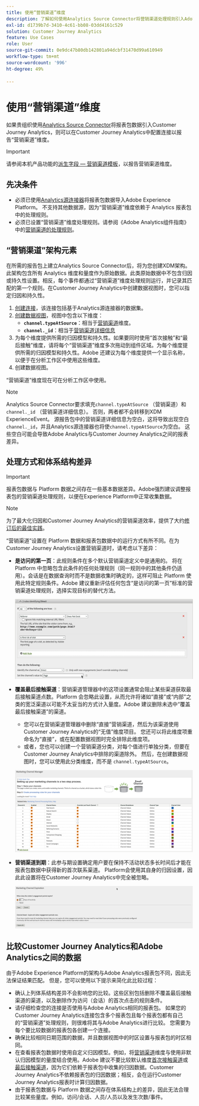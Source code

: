 ```yaml
---
title: 使用“营销渠道”维度
description: 了解如何使用Analytics Source Connector将营销渠道处理规则引入Adobe Experience Platform。
exl-id: d1739b7d-3410-4c61-bb08-03dd4161c529
solution: Customer Journey Analytics
feature: Use Cases
role: User
source-git-commit: 0e9dc47b80db142801a94dcbf31470d99a610949
workflow-type: tm+mt
source-wordcount: '996'
ht-degree: 49%

---
```


# 使用“营销渠道”维度

如果贵组织使用[Analytics Source Connector](https://experienceleague.adobe.com/zh-hans/docs/experience-platform/sources/connectors/adobe-applications/analytics)将报表包数据引入Customer Journey Analytics，则可以在Customer Journey Analytics中配置连接以报告“营销渠道”维度。

>[!IMPORTANT]
>
>请参阅本机产品功能的[派生字段 — 营销渠道模板](/help/data-views/derived-fields/derived-fields.md#marketing-channels)，以报告营销渠道维度。
>


## 先决条件

* 必须已使用[Analytics源连接器](https://experienceleague.adobe.com/zh-hans/docs/experience-platform/sources/connectors/adobe-applications/analytics)将报表包数据导入Adobe Experience Platform。 不支持其他数据源，因为“营销渠道”维度依赖于 Analytics 报表包中的处理规则。
* 必须已设置“营销渠道”维度处理规则。请参阅《Adobe Analytics组件指南》中的[营销渠道的处理规则](https://experienceleague.adobe.com/en/docs/analytics/admin/admin-tools/manage-report-suites/edit-report-suite/marketing-channels/c-rules)。

## “营销渠道”架构元素

在所需的报告包上建立Analytics Source Connector后，将为您创建XDM架构。 此架构包含所有 Analytics 维度和量度作为原始数据。此类原始数据中不包含归因或持久性设置。相反，每个事件都通过“营销渠道”维度处理规则运行，并记录其匹配的第一个规则。在Customer Journey Analytics中创建数据视图时，您可以指定归因和持久性。

1. [创建连接](/help/connections/create-connection.md)，该连接包括基于Analytics源连接器的数据集。
2. [创建数据视图](/help/data-views/create-dataview.md)，视图中包含以下维度：
   * **`channel.typeAtSource`**：相当于[营销渠道](https://experienceleague.adobe.com/en/docs/analytics/components/dimensions/marketing-channel)维度。
   * **`channel._id`**：相当于[营销渠道详细信息](https://experienceleague.adobe.com/en/docs/analytics/components/dimensions/marketing-detail)
3. 为每个维度提供所需的归因模型和持久性。如果要同时使用“首次接触”和“最后接触”维度，请将每个“营销渠道”维度多次拖动到组件区域。为每个维度提供所需的归因模型和持久性。Adobe 还建议为每个维度提供一个显示名称，以便于在分析工作区中使用这些维度。
4. 创建数据视图。

“营销渠道”维度现在可在分析工作区中使用。

>[!NOTE]
>
> Analytics Source Connector要求填充`channel.typeAtSource` （营销渠道）和`channel._id` （营销渠道详细信息）。 否则，两者都不会转移到XDM ExperienceEvent。 源报告包中的营销渠道详细信息为空白，这将导致出现空白`channel._id`，并且Analytics源连接器也将使`channel.typeAtSource`为空白。 这些空白可能会导致Adobe Analytics与Customer Journey Analytics之间的报表差异。

## 处理方式和体系结构差异

>[!IMPORTANT]
>
>报表包数据与 Platform 数据之间存在一些基本数据差异。Adobe强烈建议调整报表包的营销渠道处理规则，以便在Experience Platform中正常收集数据。

>[!NOTE]
>
>为了最大化归因和Customer Journey Analytics的营销渠道效率，提供了大约[修订后的最佳实践](https://experienceleague.adobe.com/zh-hans/docs/analytics/components/marketing-channels/mchannel-best-practices)。

“营销渠道”设置在 Platform 数据和报表包数据中的运行方式有所不同。在为Customer Journey Analytics设置营销渠道时，请考虑以下差异：

* **是访问的第一页**：此规则条件在多个默认营销渠道定义中是通用的。 将在 Platform 中忽略包含此条件的任何处理规则（同一规则中的其他条件仍适用）。会话是在数据查询时而不是数据收集时确定的，这样可阻止 Platform 使用此特定规则条件。Adobe 建议重新评估任何包含“是访问的第一页”标准的营销渠道处理规则，选择实现目标的替代方法。

  ![访问的首个页面](../assets/first-page-of-visit.png)

* **覆盖最后接触渠道**：营销渠道管理器中的这项设置通常会阻止某些渠道获取最后接触渠道点数。Platform 会忽略此设置，从而允许将诸如“直接”或“内部”之类的宽泛渠道以可能不太妥当的方式计入量度。Adobe 建议删除未选中“覆盖最后接触渠道”的渠道。
   * 您可以在营销渠道管理器中删除“直接”营销渠道，然后为该渠道使用Customer Journey Analytics的“无值”维度项目。 您还可以将此维度项重命名为“直接”，或在配置数据视图时完全排除此维度项。
   * 或者，您也可以创建一个营销渠道分类，对每个值进行单独分类，但要在Customer Journey Analytics中排除的渠道除外。 然后，在创建数据视图时，您可以使用此分类维度，而不是 `channel.typeAtSource`。

  ![覆盖最后接触渠道](../assets/override-last-touch-channel.png)

* **营销渠道到期**：此参与期设置确定用户要在保持不活动状态多长时间后才能在报表包数据中获得新的首次联系渠道。 Platform会使用其自身的归因设置，因此此设置将在Customer Journey Analytics中完全被忽略。

  ![营销渠道有效期限](../assets/marketing-channel-expiration.png)

## 比较Customer Journey Analytics和Adobe Analytics之间的数据

由于Adobe Experience Platform的架构与Adobe Analytics报表包不同，因此无法保证结果匹配。 但是，您可以使用以下提示来简化此比较过程：

* 确认上列体系结构差异不会影响您的比较。这些区别包括删除不覆盖最后接触渠道的渠道，以及删除作为访问（会话）的首次点击的规则条件。
* 请仔细检查您的连接是否使用与Adobe Analytics相同的报表包。 如果您的Customer Journey Analytics连接包含多个报表包且每个报表包都有自己的“营销渠道”处理规则，则很难将其与Adobe Analytics进行比较。 您需要为每个要比较数据的报表包各创建一个连接。
* 确保比较相同日期范围的数据，并且数据视图中的时区设置与报表包的时区相同。
* 在查看报表包数据时使用自定义归因模型。例如，将[营销渠道](https://experienceleague.adobe.com/en/docs/analytics/components/dimensions/marketing-channel)维度与使用非默认归因模型的量度结合使用。Adobe 建议不要比较默认维度[首次接触渠道](https://experienceleague.adobe.com/en/docs/analytics/components/dimensions/first-touch-channel)或[最后接触渠道](https://experienceleague.adobe.com/en/docs/analytics/components/dimensions/last-touch-channel)，因为它们依赖于报表包中收集的归因数据。Customer Journey Analytics不依赖报表包的归因数据；相反，会在运行Customer Journey Analytics报表时计算归因数据。
* 由于报表包数据与 Platform 数据之间存在体系结构上的差异，因此无法合理比较某些量度。例如，访问/会话、人员/人员以及发生次数/事件。
